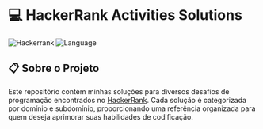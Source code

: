 # 💻 HackerRank Activities Solutions

![Hackerrank](https://img.shields.io/badge/HackerRank-2EC866?style=for-the-badge&logo=hackerrank&logoColor=white)
![Language](https://img.shields.io/badge/Java-ED8B00?style=for-the-badge&logo=java&logoColor=white)

## 📋 Sobre o Projeto

Este repositório contém minhas soluções para diversos desafios de programação encontrados no [HackerRank](https://www.hackerrank.com/). Cada solução é categorizada por domínio e subdomínio, proporcionando uma referência organizada para quem deseja aprimorar suas habilidades de codificação.

